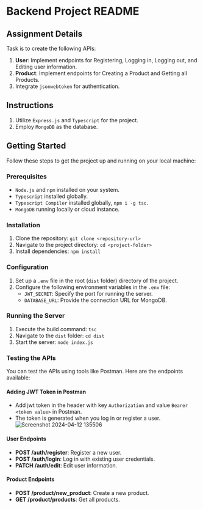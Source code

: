 # Backend Project README

## Assignment Details
Task is to create the following APIs:
1. **User**: Implement endpoints for Registering, Logging in, Logging out, and Editing user information.
2. **Product**: Implement endpoints for Creating a Product and Getting all Products.
3. Integrate `jsonwebtoken` for authentication.

## Instructions
1. Utilize `Express.js` and `Typescript` for the project.
2. Employ `MongoDB` as the database.

## Getting Started
Follow these steps to get the project up and running on your local machine:

### Prerequisites
- `Node.js` and `npm` installed on your system.
- `Typescript` installed globally.
- `Typescript Compiler` installed globally, `npm i -g tsc`.
- `MongoDB` running locally or cloud instance.

### Installation
1. Clone the repository: `git clone <repository-url>`
2. Navigate to the project directory: `cd <project-folder>`
3. Install dependencies: `npm install`

### Configuration
1. Set up a `.env` file in the root (`dist` folder) directory of the project.
2. Configure the following environment variables in the `.env` file:
   - `JWT_SECRET`: Specify the port for running the server.
   - `DATABASE_URL`: Provide the connection URL for MongoDB.

### Running the Server
1. Execute the build command: `tsc`
2. Navigate to the `dist` folder: `cd dist`
3. Start the server: `node index.js`

### Testing the APIs
You can test the APIs using tools like Postman. Here are the endpoints available:

#### Adding JWT Token in Postman
- Add jwt token in the header with key `Authorization` and value `Bearer <token value>` in Postman.
- The token is generated when you log in or register a user.
![Screenshot 2024-04-12 135506](https://github.com/kshitij-hash/backend_assignment/assets/83551355/cb73f97d-fd31-48b0-b932-e6a48028434b)


#### User Endpoints
- **POST /auth/register**: Register a new user.
- **POST /auth/login**: Log in with existing user credentials.
- **PATCH /auth/edit**: Edit user information.

#### Product Endpoints
- **POST /product/new_product**: Create a new product.
- **GET /product/products**: Get all products.
